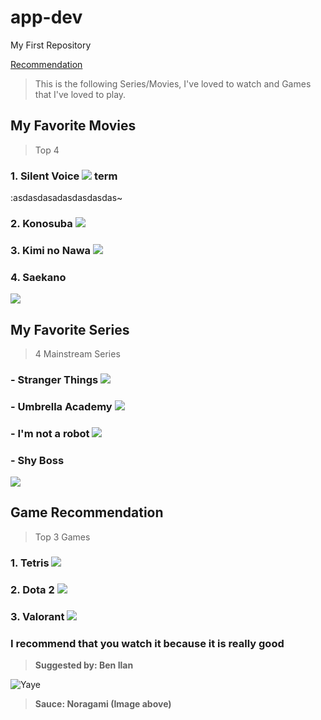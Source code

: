 # app-dev
My First Repository

[Recommendation](https://github.com/splookey/app-dev/blob/readme-edits/README.md)

> This is the following Series/Movies, I've loved to watch and Games that I've loved to play.

## **My Favorite Movies**
>Top 4
### 1. **Silent Voice**  ![](https://wallpaperaccess.com/full/1084610.jpg)    term
:asdasdasadasdasdasdas~
### 2. **Konosuba**  ![](https://wallpapers.com/images/hd/konosuba-team-5kir4xbh9edsitgp.jpg)
### 3. **Kimi no Nawa** ![](https://wallpaperaccess.com/full/1146484.jpg) 
### 4. **Saekano**            
![](https://c4.wallpaperflare.com/wallpaper/78/299/615/anime-saekano-how-to-raise-a-boring-girlfriend-megumi-kat%C5%8D-wallpaper-preview.jpg)

## **My Favorite Series**
> 4 Mainstream Series 
### - **Stranger Things** ![](https://images.wallpapersden.com/image/download/stranger-things-season-4-poster_bWhtbGeUmZqaraWkpJRmbmdlrWZlbWU.jpg)
### - **Umbrella Academy** ![](https://images3.alphacoders.com/109/thumb-1920-1093025.jpg)
### - **I'm not a robot** ![](https://www.hellokpop.com/wp-content/uploads/2017/12/main-bg2.jpg)
### - **Shy Boss**              
 ![](https://tigapuluhlimaadegan.files.wordpress.com/2017/04/08.jpg)

## **Game Recommendation**
> Top 3 Games
### 1. **Tetris** ![](https://www.pixelstalk.net/wp-content/uploads/images1/Tetris-Logo-Wallpaper.jpg)
### 2. **Dota 2** ![](https://wallpaperaccess.com/full/671214.jpg)
### 3. **Valorant** ![](https://images.wallpapersden.com/image/download/valorant-gaming-character_bWpqbmaUmZqaraWkpJRnbW1trWZuaWg.jpg)

### **I recommend that you watch it because it is really good**
> **Suggested by: Ben Ilan**

![ Yaye ](https://i.pinimg.com/originals/cb/37/db/cb37db46255b7995387cf88a284b6561.jpg)
> **Sauce: Noragami (Image above)**
